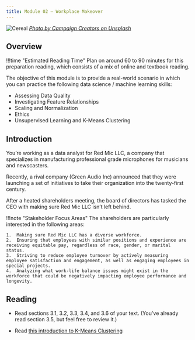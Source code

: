 ```yaml
---
title: Module 02 — Workplace Makeover
---
```


![Cereal]({{URLROOT}}/shared/img/meeting.jpg)
*[Photo by Campaign Creators on Unsplash](https://unsplash.com/photos/gMsnXqILjp4)*

## Overview

!!!time "Estimated Reading Time"
	Plan on around 60 to 90 minutes for this preparation reading, which consists of a mix of online and textbook reading.

The objective of this module is to provide a real-world scenario in which you can practice the following data science / machine learning skills:

* Assessing Data Quality
* Investigating Feature Relationships
* Scaling and Normalization
* Ethics
* Unsupervised Learning and K-Means Clustering

## Introduction

You’re working as a data analyst for Red Mic LLC, a company that specializes in manufacturing professional grade microphones for musicians and newscasters.

Recently, a rival company (Green Audio Inc) announced that they were launching a set of initiatives to take their organization into the twenty-first century.

After a heated shareholders meeting, the board of directors has tasked the CEO with making sure Red Mic LLC isn’t left behind.

!!!note "Stakeholder Focus Areas"
	The shareholders are particularly interested in the following areas:

	1.	Making sure Red Mic LLC has a diverse workforce.
	2.	Ensuring that employees with similar positions and experience are receiving equitable pay, regardless of race, gender, or marital status.
	3.	Striving to reduce employee turnover by actively measuring employee satisfaction and engagement, as well as engaging employees in special projects.
	4.	Analyzing what work-life balance issues might exist in the workforce that could be negatively impacting employee performance and longevity.

## Reading

* Read sections 3.1, 3.2, 3.3, 3.4, and 3.6 of your text. (You've already read section 3.5, but feel free to review it.)

* Read [this introduction to K-Means Clustering](https://towardsdatascience.com/understanding-k-means-clustering-in-machine-learning-6a6e67336aa1)